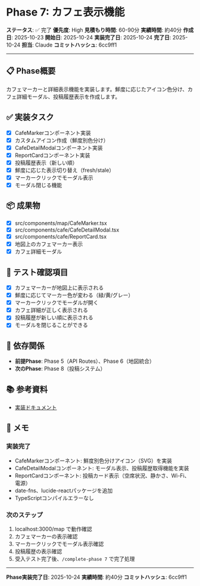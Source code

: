 # Phase 7: カフェ表示機能

**ステータス**: ✅ 完了
**優先度**: High
**見積もり時間**: 60-90分
**実績時間**: 約40分
**作成日**: 2025-10-23
**開始日**: 2025-10-24
**実装完了日**: 2025-10-24
**完了日**: 2025-10-24
**担当**: Claude
**コミットハッシュ**: 6cc9ff1

---

## 📋 Phase概要

カフェマーカーと詳細表示機能を実装します。鮮度に応じたアイコン色分け、カフェ詳細モーダル、投稿履歴表示を作成します。

## ✅ 実装タスク

- [x] CafeMarkerコンポーネント実装
- [x] カスタムアイコン作成（鮮度別色分け）
- [x] CafeDetailModalコンポーネント実装
- [x] ReportCardコンポーネント実装
- [x] 投稿履歴表示（新しい順）
- [x] 鮮度に応じた表示切り替え（fresh/stale）
- [x] マーカークリックでモーダル表示
- [x] モーダル閉じる機能

## 📦 成果物

- [x] src/components/map/CafeMarker.tsx
- [x] src/components/cafe/CafeDetailModal.tsx
- [x] src/components/cafe/ReportCard.tsx
- [x] 地図上のカフェマーカー表示
- [x] カフェ詳細モーダル

## 🧪 テスト確認項目

- [x] カフェマーカーが地図上に表示される
- [x] 鮮度に応じてマーカー色が変わる（緑/黄/グレー）
- [x] マーカークリックでモーダルが開く
- [x] カフェ詳細が正しく表示される
- [x] 投稿履歴が新しい順に表示される
- [x] モーダルを閉じることができる

## 📝 依存関係

- **前提Phase**: Phase 5（API Routes）、Phase 6（地図統合）
- **次のPhase**: Phase 8（投稿システム）

## 📚 参考資料

- [実装ドキュメント](../../implementation/20251023_07-cafe-display.md)

## 📝 メモ

### 実装完了
- CafeMarkerコンポーネント: 鮮度別色分けアイコン（SVG）を実装
- CafeDetailModalコンポーネント: モーダル表示、投稿履歴取得機能を実装
- ReportCardコンポーネント: 投稿カード表示（空席状況、静かさ、Wi-Fi、電源）
- date-fns、lucide-reactパッケージを追加
- TypeScriptコンパイルエラーなし

### 次のステップ
1. localhost:3000/map で動作確認
2. カフェマーカーの表示確認
3. マーカークリックでモーダル表示確認
4. 投稿履歴の表示確認
5. 受入テスト完了後、`/complete-phase 7` で完了処理

---

**Phase実装完了日**: 2025-10-24
**実績時間**: 約40分
**コミットハッシュ**: 6cc9ff1

